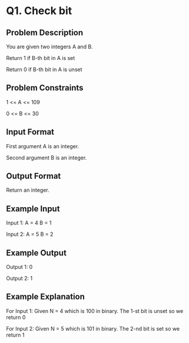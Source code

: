 # Q1. Check bit
## Problem Description
You are given two integers A and B.

Return 1 if B-th bit in A is set

Return 0 if B-th bit in A is unset


## Problem Constraints
1 <= A <= 109

0 <= B <= 30


## Input Format
First argument A is an integer.

Second argument B is an integer.


## Output Format
Return an integer.


## Example Input
Input 1:
A = 4
B = 1

Input 2:
A = 5
B = 2


## Example Output
Output 1:
0

Output 2:
1


## Example Explanation
For Input 1:
Given N = 4 which is 100 in binary. The 1-st bit is unset
so we return 0

For Input 2: 
Given N = 5 which is 101 in binary. The 2-nd bit is set
so we return 1